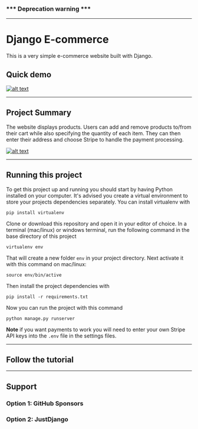<!-- <p align="center">
  <p align="center">
    <a href="https://justdjango.com/?utm_source=github&utm_medium=logo" target="_blank">
      <img src="https://assets.justdjango.com/static/branding/logo.svg" alt="JustDjango" height="72">
    </a>
  </p>
  <p align="center">
    The Definitive Django Learning Platform.
  </p>
</p> -->

### *** Deprecation warning ***

<!-- This project was created almost two years ago. Since then, there is a newer version of the project which you can find [here](https://github.com/justdjango/django-simple-ecommerce) -->

---

# Django E-commerce

This is a very simple e-commerce website built with Django.

## Quick demo

[![alt text](https://justdjango.s3-us-west-2.amazonaws.com/media/gifs/djecommerce.gif "Logo")](https://youtu.be/z4USlooVXG0)

---

## Project Summary

The website displays products. Users can add and remove products to/from their cart while also specifying the quantity of each item. They can then enter their address and choose Stripe to handle the payment processing.

[![alt text](https://justdjango.s3-us-west-2.amazonaws.com/media/thumbnails/djecommerce.png "Logo")](https://youtu.be/z4USlooVXG0)

---

## Running this project

To get this project up and running you should start by having Python installed on your computer. It's advised you create a virtual environment to store your projects dependencies separately. You can install virtualenv with

```
pip install virtualenv
```

Clone or download this repository and open it in your editor of choice. In a terminal (mac/linux) or windows terminal, run the following command in the base directory of this project

```
virtualenv env
```

That will create a new folder `env` in your project directory. Next activate it with this command on mac/linux:

```
source env/bin/active
```

Then install the project dependencies with

```
pip install -r requirements.txt
```

Now you can run the project with this command

```
python manage.py runserver
```

**Note** if you want payments to work you will need to enter your own Stripe API keys into the `.env` file in the settings files.

---

## Follow the tutorial

<!-- This project is part of a [series on YouTube](https://youtu.be/z4USlooVXG0) that teaches how to build an e-commerce website with Django. -->

---

## Support

<!-- If you'd like to support this project and all the other open source work on this organization, you can use the following options -->

### Option 1: GitHub Sponsors

<!-- Sponsor through GitHub Sponsors. On GitHub, [this repository](https://github.com/justdjango/django-ecommerce) shows a button where you can Sponsor the contributors. -->

### Option 2: JustDjango

<!-- If you're learning Django and want to take your next step to become a professional Django developer, consider signing up on [JustDjango](https://learn.justdjango.com). -->

<!-- --- -->

<!-- <div align="center">

<i>Other places you can find us:</i><br>

<a href="https://www.youtube.com/channel/UCRM1gWNTDx0SHIqUJygD-kQ" target="_blank"><img src="https://img.shields.io/badge/YouTube-%23E4405F.svg?&style=flat-square&logo=youtube&logoColor=white" alt="YouTube"></a>
<a href="https://www.twitter.com/justdjangocode" target="_blank"><img src="https://img.shields.io/badge/Twitter-%231877F2.svg?&style=flat-square&logo=twitter&logoColor=white" alt="Twitter"></a>

</div> -->
